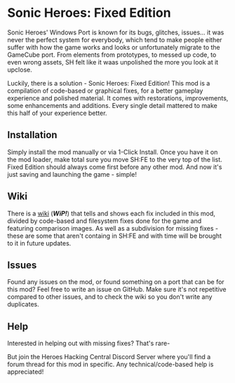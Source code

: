 # Sonic Heroes: Fixed Edition
Sonic Heroes' Windows Port is known for its bugs, glitches, issues... it was never the perfect system for everybody, which tend to make people either suffer with how the game works and looks or unfortunately migrate to the GameCube port. From elements from prototypes, to messed up code, to even wrong assets, SH felt like it waas unpolished the more you look at it upclose.

Luckily, there is a solution - Sonic Heroes: Fixed Edition! This mod is a compilation of code-based or graphical fixes, for a better gameplay experience and polished material. It comes with restorations, improvements, some enhancements and additions. Every single detail mattered to make this half of your experience better.

## Installation
Simply install the mod manually or via 1-Click Install. Once you have it on the mod loader, make total sure you move SH:FE to the very top of the list. Fixed Edition should always come first before any other mod. And now it's just saving and launching the game - simple!

## Wiki
There is a [wiki](http://github.com/raphaeldrewboltman/sh-fixed-edition/wiki) (***WiP!***) that tells and shows each fix included in this mod, divided by code-based and filesystem fixes done for the game and featuring comparison images. As well as a subdivision for missing fixes - these are some that aren't containg in SH:FE and with time will be brought to it in future updates.

## Issues
Found any issues on the mod, or found something on a port that can be for this mod? Feel free to write an issue on GitHub. Make sure it's not repetitive compared to other issues, and to check the wiki so you don't write any duplicates.

## Help
Interested in helping out with missing fixes? That's rare-

But join the Heroes Hacking Central Discord Server where you'll find a forum thread for this mod in specific. Any technical/code-based help is appreciated!